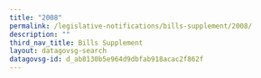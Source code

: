 ```yaml
---
title: "2008"
permalink: /legislative-notifications/bills-supplement/2008/
description: ""
third_nav_title: Bills Supplement
layout: datagovsg-search
datagovsg-id: d_ab8130b5e964d9dbfab918acac2f862f
---
```

